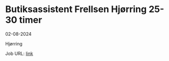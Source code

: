 # Butiksassistent Frellsen Hjørring 25-30 timer
02-08-2024



Hjørring

Job URL: [link](https://www.jobindex.dk/jobannonce/r12649343/butiksassistent-frellsen-hjoerring-25-30-timer)


